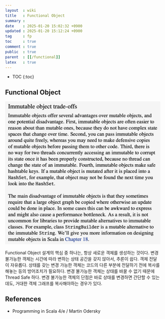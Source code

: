 ```yaml
---
layout  : wiki
title   : Functional Object
summary : 
date    : 2025-01-20 15:02:32 +0900
updated : 2025-01-20 15:12:24 +0900
tag     : fp
toc     : true
comment : true
public  : true
parent  : [[/functional]]
latex   : true
---
```

* TOC
{:toc}

## Functional Object

![](/resource/wiki/functional-functional-object/immutable-object.png)

Functional Object 설계의 핵심 중 하나는, 항상 새로운 객체를 생성하는 것이다.
변경 불가능한 객체는 시간에 따라 변하는 상태 공간을 갖지 않아서, 추론이 쉽다.
객체 전달이 자유롭다.
상태를 갖는 변경 가능한 객체는 코드의 다른 부분에 전달하기 전에 복사를 해놓는 등의 방어조치가 필요하다.
변경 불가능한 객체는 상태를 바꿀 수 없기 때문에 Thread Safe 하다.
변경 불가능한 객체의 단점은 바로 상태를 변경하면 간단할 수 있는데도, 거대한 객체 그래프를 복사해야하는 경우가 있다.

## References

- Programming in Scala 4/e / Martin Odersky